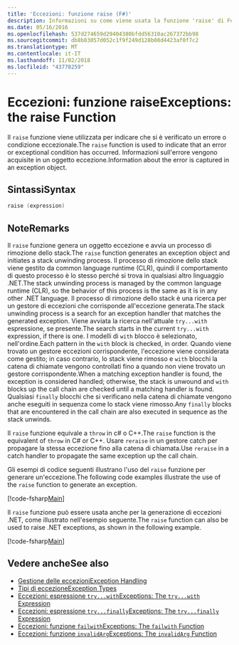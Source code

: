 ```yaml
---
title: 'Eccezioni: funzione raise (F#)'
description: Informazioni su come viene usata la funzione 'raise' di F# per indicare che si è verificato un errore o condizione eccezionale.
ms.date: 05/16/2016
ms.openlocfilehash: 537d274659d29404380bfdd56310ac267372bb98
ms.sourcegitcommit: db8b83057d052c1f9f249d128b08d4423af0f7c2
ms.translationtype: MT
ms.contentlocale: it-IT
ms.lasthandoff: 11/02/2018
ms.locfileid: "43778259"
---
```

# <a name="exceptions-the-raise-function"></a><span data-ttu-id="7c7f7-103">Eccezioni: funzione raise</span><span class="sxs-lookup"><span data-stu-id="7c7f7-103">Exceptions: the raise Function</span></span>

<span data-ttu-id="7c7f7-104">Il `raise` funzione viene utilizzata per indicare che si è verificato un errore o condizione eccezionale.</span><span class="sxs-lookup"><span data-stu-id="7c7f7-104">The `raise` function is used to indicate that an error or exceptional condition has occurred.</span></span> <span data-ttu-id="7c7f7-105">Informazioni sull'errore vengono acquisite in un oggetto eccezione.</span><span class="sxs-lookup"><span data-stu-id="7c7f7-105">Information about the error is captured in an exception object.</span></span>

## <a name="syntax"></a><span data-ttu-id="7c7f7-106">Sintassi</span><span class="sxs-lookup"><span data-stu-id="7c7f7-106">Syntax</span></span>

```fsharp
raise (expression)
```

## <a name="remarks"></a><span data-ttu-id="7c7f7-107">Note</span><span class="sxs-lookup"><span data-stu-id="7c7f7-107">Remarks</span></span>

<span data-ttu-id="7c7f7-108">Il `raise` funzione genera un oggetto eccezione e avvia un processo di rimozione dello stack.</span><span class="sxs-lookup"><span data-stu-id="7c7f7-108">The `raise` function generates an exception object and initiates a stack unwinding process.</span></span> <span data-ttu-id="7c7f7-109">Il processo di rimozione dello stack viene gestito da common language runtime (CLR), quindi il comportamento di questo processo è lo stesso perché si trova in qualsiasi altro linguaggio .NET.</span><span class="sxs-lookup"><span data-stu-id="7c7f7-109">The stack unwinding process is managed by the common language runtime (CLR), so the behavior of this process is the same as it is in any other .NET language.</span></span> <span data-ttu-id="7c7f7-110">Il processo di rimozione dello stack è una ricerca per un gestore di eccezioni che corrisponde all'eccezione generata.</span><span class="sxs-lookup"><span data-stu-id="7c7f7-110">The stack unwinding process is a search for an exception handler that matches the generated exception.</span></span> <span data-ttu-id="7c7f7-111">Viene avviata la ricerca nell'attuale `try...with` espressione, se presente.</span><span class="sxs-lookup"><span data-stu-id="7c7f7-111">The search starts in the current `try...with` expression, if there is one.</span></span> <span data-ttu-id="7c7f7-112">I modelli di `with` blocco è selezionato, nell'ordine.</span><span class="sxs-lookup"><span data-stu-id="7c7f7-112">Each pattern in the `with` block is checked, in order.</span></span> <span data-ttu-id="7c7f7-113">Quando viene trovato un gestore eccezioni corrispondente, l'eccezione viene considerata come gestito; in caso contrario, lo stack viene rimosso e `with` blocchi la catena di chiamate vengono controllati fino a quando non viene trovato un gestore corrispondente.</span><span class="sxs-lookup"><span data-stu-id="7c7f7-113">When a matching exception handler is found, the exception is considered handled; otherwise, the stack is unwound and `with` blocks up the call chain are checked until a matching handler is found.</span></span> <span data-ttu-id="7c7f7-114">Qualsiasi `finally` blocchi che si verificano nella catena di chiamate vengono anche eseguiti in sequenza come lo stack viene rimosso.</span><span class="sxs-lookup"><span data-stu-id="7c7f7-114">Any `finally` blocks that are encountered in the call chain are also executed in sequence as the stack unwinds.</span></span>

<span data-ttu-id="7c7f7-115">Il `raise` funzione equivale a `throw` in c# o C++.</span><span class="sxs-lookup"><span data-stu-id="7c7f7-115">The `raise` function is the equivalent of `throw` in C# or C++.</span></span> <span data-ttu-id="7c7f7-116">Usare `reraise` in un gestore catch per propagare la stessa eccezione fino alla catena di chiamata.</span><span class="sxs-lookup"><span data-stu-id="7c7f7-116">Use `reraise` in a catch handler to propagate the same exception up the call chain.</span></span>

<span data-ttu-id="7c7f7-117">Gli esempi di codice seguenti illustrano l'uso del `raise` funzione per generare un'eccezione.</span><span class="sxs-lookup"><span data-stu-id="7c7f7-117">The following code examples illustrate the use of the `raise` function to generate an exception.</span></span>

[!code-fsharp[Main](../../../../samples/snippets/fsharp/lang-ref-2/snippet5801.fs)]

<span data-ttu-id="7c7f7-118">Il `raise` funzione può essere usata anche per la generazione di eccezioni .NET, come illustrato nell'esempio seguente.</span><span class="sxs-lookup"><span data-stu-id="7c7f7-118">The `raise` function can also be used to raise .NET exceptions, as shown in the following example.</span></span>

[!code-fsharp[Main](../../../../samples/snippets/fsharp/lang-ref-2/snippet5802.fs)]

## <a name="see-also"></a><span data-ttu-id="7c7f7-119">Vedere anche</span><span class="sxs-lookup"><span data-stu-id="7c7f7-119">See also</span></span>

- [<span data-ttu-id="7c7f7-120">Gestione delle eccezioni</span><span class="sxs-lookup"><span data-stu-id="7c7f7-120">Exception Handling</span></span>](index.md)
- [<span data-ttu-id="7c7f7-121">Tipi di eccezione</span><span class="sxs-lookup"><span data-stu-id="7c7f7-121">Exception Types</span></span>](exception-types.md)
- [<span data-ttu-id="7c7f7-122">Eccezioni: espressione `try...with`</span><span class="sxs-lookup"><span data-stu-id="7c7f7-122">Exceptions: The `try...with` Expression</span></span>](the-try-with-expression.md)
- [<span data-ttu-id="7c7f7-123">Eccezioni: espressione `try...finally`</span><span class="sxs-lookup"><span data-stu-id="7c7f7-123">Exceptions: The `try...finally` Expression</span></span>](the-try-finally-expression.md)
- [<span data-ttu-id="7c7f7-124">Eccezioni: funzione `failwith`</span><span class="sxs-lookup"><span data-stu-id="7c7f7-124">Exceptions: The `failwith` Function</span></span>](the-failwith-function.md)
- [<span data-ttu-id="7c7f7-125">Eccezioni: funzione `invalidArg`</span><span class="sxs-lookup"><span data-stu-id="7c7f7-125">Exceptions: The `invalidArg` Function</span></span>](the-invalidArg-function.md)
